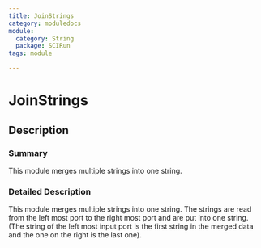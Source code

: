 ```yaml
---
title: JoinStrings
category: moduledocs
module:
  category: String
  package: SCIRun
tags: module

---
```


# JoinStrings

## Description

### Summary

This module merges multiple strings into one string.

### Detailed Description

This module merges multiple strings into one string. The strings are read from the left most port to the right most port and are put into one string. (The string of the left most input port is the first string in the merged data and the one on the right is the last one).

